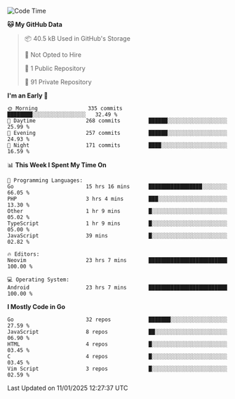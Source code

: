 
<!--START_SECTION:waka-->
![Code Time](http://img.shields.io/badge/Code%20Time-5%2C608%20hrs%2053%20mins-blue)

**🐱 My GitHub Data** 

> 📦 40.5 kB Used in GitHub's Storage 
 > 
> 🚫 Not Opted to Hire
 > 
> 📜 1 Public Repository 
 > 
> 🔑 91 Private Repository 
 > 
**I'm an Early 🐤** 

```text
🌞 Morning                335 commits         ████████░░░░░░░░░░░░░░░░░   32.49 % 
🌆 Daytime                268 commits         ██████░░░░░░░░░░░░░░░░░░░   25.99 % 
🌃 Evening                257 commits         ██████░░░░░░░░░░░░░░░░░░░   24.93 % 
🌙 Night                  171 commits         ████░░░░░░░░░░░░░░░░░░░░░   16.59 % 
```


📊 **This Week I Spent My Time On** 

```text
💬 Programming Languages: 
Go                       15 hrs 16 mins      █████████████████░░░░░░░░   66.05 % 
PHP                      3 hrs 4 mins        ███░░░░░░░░░░░░░░░░░░░░░░   13.30 % 
Other                    1 hr 9 mins         █░░░░░░░░░░░░░░░░░░░░░░░░   05.02 % 
TypeScript               1 hr 9 mins         █░░░░░░░░░░░░░░░░░░░░░░░░   05.00 % 
JavaScript               39 mins             █░░░░░░░░░░░░░░░░░░░░░░░░   02.82 % 

🔥 Editors: 
Neovim                   23 hrs 7 mins       █████████████████████████   100.00 % 

💻 Operating System: 
Android                  23 hrs 7 mins       █████████████████████████   100.00 % 
```

**I Mostly Code in Go** 

```text
Go                       32 repos            ███████░░░░░░░░░░░░░░░░░░   27.59 % 
JavaScript               8 repos             ██░░░░░░░░░░░░░░░░░░░░░░░   06.90 % 
HTML                     4 repos             █░░░░░░░░░░░░░░░░░░░░░░░░   03.45 % 
C                        4 repos             █░░░░░░░░░░░░░░░░░░░░░░░░   03.45 % 
Vim Script               3 repos             █░░░░░░░░░░░░░░░░░░░░░░░░   02.59 % 
```




 Last Updated on 11/01/2025 12:27:37 UTC
<!--END_SECTION:waka-->
